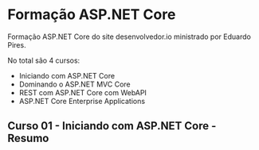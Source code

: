 # Formação ASP.NET Core

Formação ASP.NET Core do site desenvolvedor.io ministrado por Eduardo Pires.

No total são 4 cursos:

- Iniciando com ASP.NET Core
- Dominando o ASP.NET MVC Core
- REST com ASP.NET Core com WebAPI
- ASP.NET Core Enterprise Applications

## Curso 01 - Iniciando com ASP.NET Core - Resumo


